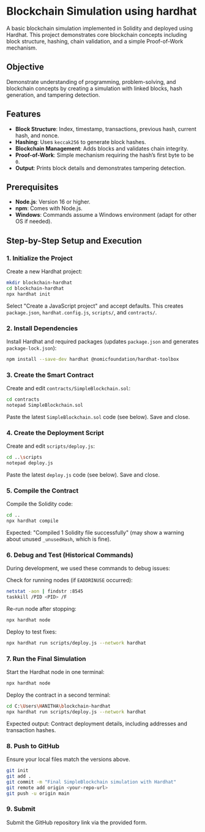 
#  Blockchain Simulation using hardhat
 
A basic blockchain simulation implemented in Solidity and deployed using Hardhat. This project demonstrates core blockchain concepts including block structure, hashing, chain validation, and a simple Proof-of-Work mechanism.

## Objective
Demonstrate understanding of programming, problem-solving, and blockchain concepts by creating a simulation with linked blocks, hash generation, and tampering detection.

## Features
- **Block Structure**: Index, timestamp, transactions, previous hash, current hash, and nonce.
- **Hashing**: Uses `keccak256` to generate block hashes.
- **Blockchain Management**: Adds blocks and validates chain integrity.
- **Proof-of-Work**: Simple mechanism requiring the hash’s first byte to be `0`.
- **Output**: Prints block details and demonstrates tampering detection.

## Prerequisites
- **Node.js**: Version 16 or higher.
- **npm**: Comes with Node.js.
- **Windows**: Commands assume a Windows environment (adapt for other OS if needed).

## Step-by-Step Setup and Execution

### 1. Initialize the Project
Create a new Hardhat project:
```bash
mkdir blockchain-hardhat
cd blockchain-hardhat
npx hardhat init
```
Select "Create a JavaScript project" and accept defaults. This creates `package.json`, `hardhat.config.js`, `scripts/`, and `contracts/`.

### 2. Install Dependencies
Install Hardhat and required packages (updates `package.json` and generates `package-lock.json`):
```bash
npm install --save-dev hardhat @nomicfoundation/hardhat-toolbox
```

### 3. Create the Smart Contract
Create and edit `contracts/SimpleBlockchain.sol`:
```bash
cd contracts
notepad SimpleBlockchain.sol
```
Paste the latest `SimpleBlockchain.sol` code (see below).
Save and close.

### 4. Create the Deployment Script
Create and edit `scripts/deploy.js`:
```bash
cd ..\scripts
notepad deploy.js
```
Paste the latest `deploy.js` code (see below).
Save and close.

### 5. Compile the Contract
Compile the Solidity code:
```bash
cd ..
npx hardhat compile
```
Expected: "Compiled 1 Solidity file successfully" (may show a warning about unused `_unusedHash`, which is fine).

### 6. Debug and Test (Historical Commands)
During development, we used these commands to debug issues:

Check for running nodes (if `EADDRINUSE` occurred):
```bash
netstat -aon | findstr :8545
taskkill /PID <PID> /F
```
Re-run node after stopping:
```bash
npx hardhat node
```
Deploy to test fixes:
```bash
npx hardhat run scripts/deploy.js --network hardhat
```

### 7. Run the Final Simulation
Start the Hardhat node in one terminal:
```bash
npx hardhat node
```
Deploy the contract in a second terminal:
```bash
cd C:\Users\HANITHA\blockchain-hardhat
npx hardhat run scripts/deploy.js --network hardhat
```
Expected output: Contract deployment details, including addresses and transaction hashes.

### 8. Push to GitHub
Ensure your local files match the versions above.
```bash
git init
git add .
git commit -m "Final SimpleBlockchain simulation with Hardhat"
git remote add origin <your-repo-url>
git push -u origin main
```

### 9. Submit
Submit the GitHub repository link via the provided form.


